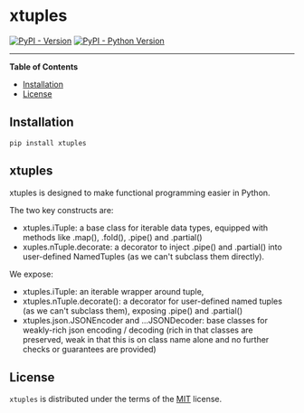 # xtuples

[![PyPI - Version](https://img.shields.io/pypi/v/xtuples.svg)](https://pypi.org/project/xtuples)
[![PyPI - Python Version](https://img.shields.io/pypi/pyversions/xtuples.svg)](https://pypi.org/project/xtuples)

-----

**Table of Contents**

- [Installation](#installation)
- [License](#license)

## Installation

```console
pip install xtuples
```

## xtuples

xtuples is designed to make functional programming easier in Python.

The two key constructs are:

- xtuples.iTuple: a base class for iterable data types, equipped with methods like .map(), .fold(), .pipe() and .partial()
- xuples.nTuple.decorate: a decorator to inject .pipe() and .partial() into user-defined NamedTuples (as we can't subclass them directly).

We expose:

- xtuples.iTuple: an iterable wrapper around tuple, 
- xtuples.nTuple.decorate(): a decorator for user-defined named tuples (as we can't subclass them), exposing .pipe() and .partial()
- xtuples.json.JSONEncoder and ...JSONDecoder: base classes for weakly-rich json encoding / decoding (rich in that classes are preserved, weak in that this is on class name alone and no further checks or guarantees are provided)

## License

`xtuples` is distributed under the terms of the [MIT](https://spdx.org/licenses/MIT.html) license.
